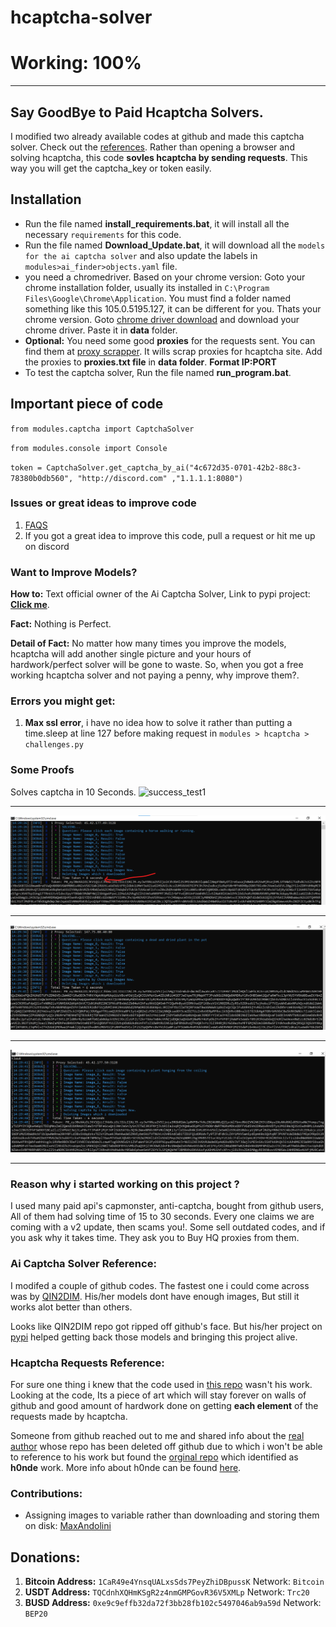 # hcaptcha-solver

# Working: 100%
-------------------

## Say GoodBye to Paid Hcaptcha Solvers.
I modified two already available codes at github and made this captcha solver. Check out the [references](https://github.com/kokiez/hcaptcha-solver#ai-captcha-solver-reference).
Rather than opening a browser and solving hcaptcha, this code **sovles hcaptcha by sending requests**. This way you will get the captcha_key or token easily.

## Installation
- Run the file named **install_requirements.bat**, it will install all the necessary `requirements` for this code.
- Run the file named **Download_Update.bat**, it will download all the `models for the ai captcha solver` and also update the labels in `modules>ai_finder>objects.yaml` file.
- you need a chromedriver. Based on your chrome version:
       Goto your chrome installation folder, usually its installed in `C:\Program Files\Google\Chrome\Application`. You must find a folder named something like this 105.0.5195.127, it can be different for you. Thats your chrome version. 
	   Goto [chrome driver download](https://chromedriver.chromium.org/downloads "chrome driver download") and download your chrome driver. Paste it in **data** folder.
- **Optional:** You need some good **proxies** for the requests sent. You can find them at [proxy scrapper](https://github.com/kokiez/hcaptcah-proxy-scraper-checker "proxy scrapper"). It wills scrap proxies for hcaptcha site. Add the proxies to **proxies.txt file** in **data folder**. **Format IP:PORT**
- To test the captcha solver, Run the file named **run_program.bat**.


## Important piece of code
`from modules.captcha import CaptchaSolver`

`from modules.console import Console`

`token = CaptchaSolver.get_captcha_by_ai("4c672d35-0701-42b2-88c3-78380b0db560", "http://discord.com" ,"1.1.1.1:8080")`

### Issues or great ideas to improve code
1. [FAQS](https://github.com/kokiez/hcaptcha-solver/issues?q=is%3Aissue+is%3Aclosed)
2. If you got a great idea to improve this code, pull a request or hit me up on discord

### Want to Improve Models?
**How to:** Text official owner of the Ai Captcha Solver, Link to pypi project: **[Click me](https://pypi.org/project/hcaptcha-challenger/)**.

**Fact:** Nothing is Perfect.

**Detail of Fact:** No matter how many times you improve the models, hcaptcha will add another single picture and your hours of hardwork/perfect solver will be gone to waste. So, when you got a free working hcaptcha solver and not paying a penny, why improve them?.

### Errors you might get:
1. **Max ssl error**, i have no idea how to solve it rather than putting a time.sleep at line 127 before making request in `modules > hcaptcha > challenges.py`

### Some Proofs
Solves captcha in 10 Seconds.
![success_test1](https://user-images.githubusercontent.com/105941365/190708068-4bb95bdd-b6a2-41a6-9e9b-244cdc69c181.png)

------------

![success_test2](1.png)

------------

![success_test3](2.png)

------------

![success_test4](3.png)

------------

### Reason why i started working on this project ?
I used many paid api's capmonster, anti-captcha, bought from github users, All of them had solving time of 15 to 30 seconds. Every one claims we are coming with a v2 update, then scams you!. Some sell outdated codes, and if you ask why it takes time. They ask you to Buy HQ proxies from them.

### Ai Captcha Solver Reference:
I modifed a couple of github codes. The fastest one i could come across was by [QIN2DIM](https://github.com/QIN2DIM/hcaptcha-challenger  "this one"). 
His/her models dont have enough images, But still it works alot better than others. 

Looks like QIN2DIM repo got ripped off github's face. But his/her project on [pypi](https://pypi.org/project/hcaptcha-challenger/) helped getting back those models and bringing this project alive.

### Hcaptcha Requests Reference:
For sure one thing i knew that the code used in [this repo](https://github.com/imvast/Discord-Account-Creator  "this repo") wasn't his work. 
Looking at the code, Its a piece of art which will stay forever on walls of github and good amount of hardwork done on getting **each element** of the requests made by hcaptcha. 

Someone from github reached out to me and shared info about the [real author](https://github.com/h0nde/  "real author") whose repo has been deleted off github due to which i won't be able to reference to his work but found the [orginal repo](https://github.com/AcierP/py-hcaptcha  "orginal repo")  which identified as **h0nde** work. More info about h0nde can be found [here](https://www.reddit.com/r/discordapp/comments/nuz8jj/so_h0nde_has_made_an_account_using_your_email/).


### Contributions:
- Assigning images to variable rather than downloading and storing them on disk: [MaxAndolini](https://github.com/MaxAndolini "MaxAndolini")

## Donations:

1. **Bitcoin Address:** `1CaR49e4YnsqUALxsSds7PeyZhiDBpussK` Network: `Bitcoin`
2. **USDT Address:** `TQCdnhXQHmKSgR2z4nmGMPGovR36V5XMLp` Network: `Trc20`
3. **BUSD Address:** `0xe9c9effb32da72f3bb28fb102c5497046ab9a59d` Network: `BEP20`

